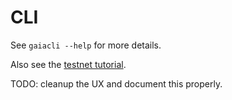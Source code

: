 # CLI

See `gaiacli --help` for more details.

Also see the [testnet
tutorial](https://github.com/yukimochizuki/cosmos-sdk/tree/develop/cmd/gaia/testnets).

TODO: cleanup the UX and document this properly.
